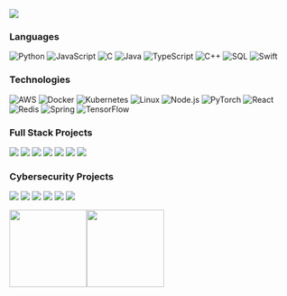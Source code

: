 [![](https://raw.githubusercontent.com/adamalston/adamalston/master/profile.gif)](https://online.pw3dk.com/)<!-- COSTTA - منتديات بوعدك -->

### Languages

![Python](https://img.shields.io/badge/-Python-000?&logo=Python)
![JavaScript](https://img.shields.io/badge/-JavaScript-000?&logo=JavaScript)
![C](https://img.shields.io/badge/-C-000?&logo=C)
![Java](https://img.shields.io/badge/-Java-000?&logo=Java&logoColor=007396)
![TypeScript](https://img.shields.io/badge/-TypeScript-000?&logo=TypeScript)
![C++](https://img.shields.io/badge/-C++-000?&logo=c%2b%2b&logoColor=00599C)
![SQL](https://img.shields.io/badge/-SQL-000?&logo=MySQL)
![Swift](https://img.shields.io/badge/-Swift-000?&logo=Swift)

### Technologies

![AWS](https://img.shields.io/badge/-AWS-000?&logo=Amazon-AWS&logoColor=F90)
![Docker](https://img.shields.io/badge/-Docker-000?&logo=Docker)
![Kubernetes](https://img.shields.io/badge/-Kubernetes-000?&logo=Kubernetes)
![Linux](https://img.shields.io/badge/-Linux-000?&logo=Linux)
![Node.js](https://img.shields.io/badge/-Node.js-000?&logo=node.js)
![PyTorch](https://img.shields.io/badge/-PyTorch-000?&logo=PyTorch)
![React](https://img.shields.io/badge/-React-000?&logo=React)
![Redis](https://img.shields.io/badge/-Redis-000?&logo=Redis)
![Spring](https://img.shields.io/badge/-Spring-000?&logo=Spring)
![TensorFlow](https://img.shields.io/badge/-TensorFlow-000?&logo=TensorFlow)

### Full Stack Projects

[![](https://img.shields.io/badge/-🧬%20My%20Website-000)](https://github.com/COSTTA/v2)
[![](https://img.shields.io/badge/-🦠%20COVID‑19%20Dashboard-000)](https://github.com/COSTTA/COVID-19-Dashboard)
[![](https://img.shields.io/badge/-📝%20Summarizer-000)](https://github.com/COSTTA/Summarizer)
[![](https://img.shields.io/badge/-🔬%20Overwatch-000)](https://github.com/COSTTA/overwatch)
[![](https://img.shields.io/badge/-🛰%20KubeSat-000)](https://github.com/COSTTA/kubesat)
[![](https://img.shields.io/badge/-🔊%20Voice%20Poker-000)](https://github.com/COSTTA/Poker)
[![](https://img.shields.io/badge/-🗺%20PokémonGo%20Map-000)](https://github.com/COSTTA/PokemonGo-Map)

### Cybersecurity Projects

[![](https://img.shields.io/badge/-🩸%20Heartbleed-000)](https://github.com/COSTTA/Heartbleed)
[![](https://img.shields.io/badge/-🌊%20SYN%20Flood-000)](https://github.com/COSTTA/SYN-Flood)
[![](https://img.shields.io/badge/-🗂%20Packet%20Sniffing%20%26%20Spoofing-000)](https://github.com/COSTTA/Packet-Sniffing-and-Spoofing)
[![](https://img.shields.io/badge/-💉%20SQL%20Injection-000)](https://github.com/COSTTA/SQL-Injection)
[![](https://img.shields.io/badge/-🛡%20Spectre%20%26%20Meltdown-000)](https://github.com/COSTTA/Meltdown-Spectre)
[![](https://img.shields.io/badge/-🌐%20Network%20Tools-000)](https://github.com/COSTTA/Network-Tools)

<a href="https://online.pw3dk.com/"><img height="137px" src="https://github-readme-stats.vercel.app/api?username=COSTTA&hide_title=true&hide_border=true&show_icons=true&include_all_commits=true&count_private=true&line_height=21&text_color=000&icon_color=000&bg_color=0,ea6161,ffc64d,fffc4d,52fa5a&theme=graywhite" /><img height="137px" src="https://github-readme-stats.vercel.app/api/top-langs/?username=COSTTA&hide=html&hide_title=true&hide_border=true&layout=compact&langs_count=6&exclude_repo=comp426,Redventures-Movie-Quotes&text_color=000&icon_color=fff&bg_color=0,52fa5a,4dfcff,c64dff&theme=graywhite" /></a>
